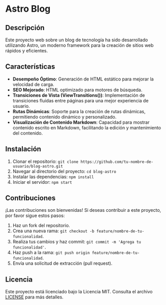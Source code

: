 # Astro Blog

## Descripción

Este proyecto web sobre un blog de tecnología ha sido desarrollado utilizando Astro, un moderno framework para la creación de sitios web rápidos y eficientes.

## Características

-   **Desempeño Óptimo**: Generación de HTML estático para mejorar la velocidad de carga.
-   **SEO Mejorado**: HTML optimizado para motores de búsqueda.
-   **Transiciones de Vista (ViewTransitions())**: Implementación de transiciones fluidas entre páginas para una mejor experiencia de usuario.
-   **Rutas Dinámicas**: Soporte para la creación de rutas dinámicas, permitiendo contenido dinámico y personalizado.
-   **Visualización de Contenido Markdown**: Capacidad para mostrar contenido escrito en Markdown, facilitando la edición y mantenimiento del contenido.

## Instalación

1. Clonar el repositorio: `git clone https://github.com/tu-nombre-de-usuario/blog-astro.git`
2. Navegar al directorio del proyecto: `cd blog-astro`
3. Instalar las dependencias: `npm install`
4. Iniciar el servidor: `npm start`

## Contribuciones

¡Las contribuciones son bienvenidas! Si deseas contribuir a este proyecto, por favor sigue estos pasos:

1. Haz un fork del repositorio.
2. Crea una nueva rama: `git checkout -b feature/nombre-de-tu-funcionalidad`.
3. Realiza tus cambios y haz commit: `git commit -m 'Agrega tu funcionalidad'`.
4. Haz push a la rama: `git push origin feature/nombre-de-tu-funcionalidad`.
5. Envía una solicitud de extracción (pull request).

## Licencia

Este proyecto está licenciado bajo la Licencia MIT. Consulta el archivo [LICENSE](./LICENSE) para más detalles.

